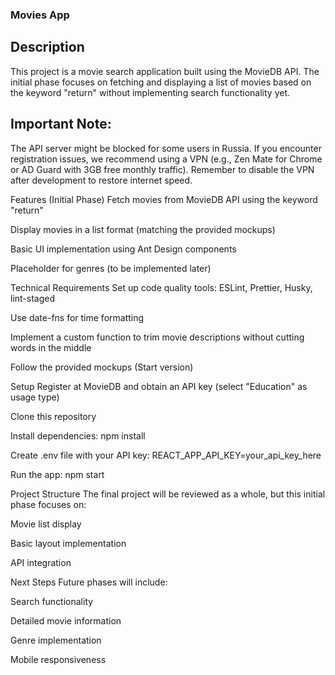 ### Movies App
## Description
This project is a movie search application built using the MovieDB API. The initial phase focuses on fetching and displaying a list of movies based on the keyword "return" without implementing search functionality yet.

## Important Note:
The API server might be blocked for some users in Russia. If you encounter registration issues, we recommend using a VPN (e.g., Zen Mate for Chrome or AD Guard with 3GB free monthly traffic). Remember to disable the VPN after development to restore internet speed.

Features (Initial Phase)
Fetch movies from MovieDB API using the keyword "return"

Display movies in a list format (matching the provided mockups)

Basic UI implementation using Ant Design components

Placeholder for genres (to be implemented later)

Technical Requirements
Set up code quality tools: ESLint, Prettier, Husky, lint-staged

Use date-fns for time formatting

Implement a custom function to trim movie descriptions without cutting words in the middle

Follow the provided mockups (Start version)

Setup
Register at MovieDB and obtain an API key (select "Education" as usage type)

Clone this repository

Install dependencies: npm install

Create .env file with your API key: REACT_APP_API_KEY=your_api_key_here

Run the app: npm start

Project Structure
The final project will be reviewed as a whole, but this initial phase focuses on:

Movie list display

Basic layout implementation

API integration

Next Steps
Future phases will include:

Search functionality

Detailed movie information

Genre implementation

Mobile responsiveness
